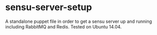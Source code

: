 sensu-server-setup
==================

A standalone puppet file in order to get a sensu server up and running including RabbitMQ and Redis. Tested on Ubuntu 14.04.
